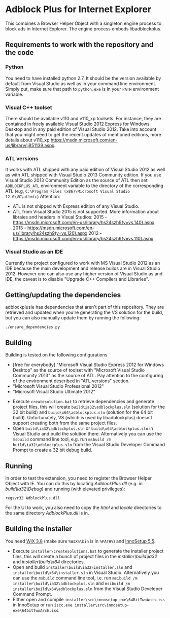 Adblock Plus for Internet Explorer
==================================

This combines a Browser Helper Object with a singleton engine process to block
ads in Internet Explorer. The engine process embeds libadblockplus.

Requirements to work with the repository and the code
-----------------------------------------------------

### Python
You need to have installed python 2.7. It should be the version available by
default from Visual Studio as well as in your command line environment.
Simply put, make sure that path to `python.exe` is in your `PATH` environment
variable.

### Visual C++ toolset
There should be available v110 and v110_xp toolsets. For instance, they are
contained in freely available Visual Studio 2012 Express for Windows Desktop
and in any paid edition of Visual Studio 2012. Take into account that you might
need to get the recent updates of mentioned editions, more details about
v110_xp https://msdn.microsoft.com/en-us/library/jj851139.aspx.

### ATL versions
It works with ATL shipped with any paid edition of Visual Studio 2012 as well
as with ATL shipped with Visual Studio 2013 Community edition.
If you use Visual Studio 2013 Community Edition as the source of ATL then set
`ADBLOCKPLUS_ATL` environment variable to the directory of the corresponding
ATL (e.g, `C:\Program Files (x86)\Microsoft Visual Studio 12.0\VC\atlmfc`)
Attention:
- ATL is not shipped with Express edition of any Visual Studio.
- ATL from Visual Studio 2015 is not supported.
More information about libraies and headers in Visual Studios:
2015 - https://msdn.microsoft.com/en-us/library/hs24szh9(v=vs.140).aspx
2013 - https://msdn.microsoft.com/en-us/library/hs24szh9(v=vs.120).aspx
2012 - https://msdn.microsoft.com/en-us/library/hs24szh9(v=vs.110).aspx

### Visual Studio as an IDE
Currently the project configured to work with MS Visual Studio 2012 as an IDE
because the main development and release builds are in Visual Studio 2012.
However one can also use any higher version of Visual Studio as and IDE, the
caveat is to disable "Upgrade C++ Compilers and Libraries".

Getting/updating the dependencies
---------------------------------

adblockplusie has dependencies that aren't part of this repository. They are
retrieved and updated when you're generating the VS solution for the build, but
you can also manually update them by running the following:

    ./ensure_dependencies.py

Building
--------

Building is tested on the following configurations
- [free for everybody] "Microsoft Visual Studio Express 2012 for Windows
Desktop" as the source of toolset with "Microsoft Visual Studio Community 2013"
as the source of ATL. Pay attention to the configuring of the environment
described in "ATL versions" section.
- "Microsoft Visual Studio Professional 2012"
- "Microsoft Visual Studio Ultimate 2012"

* Execute `createsolution.bat` to retrieve dependencies and generate project
files, this will create `build\ia32\adblockplus.sln` (solution for the 32 bit
build) and `build\x64\adblockplus.sln` (solution for the 64 bit build). 
Unfortunately, V8 (which is used by libadblockplus) doesn't support creating 
both from the same project files.
* Open `build\ia32\adblockplus.sln` or `build\x64\adblockplus.sln` in
Visual Studio and build the solution there. Alternatively you can use the
`msbuild` command line tool, e.g. run `msbuild /m build\ia32\adblockplus.sln`
from the Visual Studio Developer Command Prompt to create a 32 bit debug build.

Running
-------

In order to test the extension, you need to register the Browser
Helper Object with IE. You can do this by locating _AdblockPlus.dll_
(e.g. in _build\ia32\Debug_) and running (with elevated privileges):

    regsvr32 AdblockPlus.dll

For the UI to work, you also need to copy the _html_ and _locale_
directories to the same directory _AdblockPlus.dll_ is in.

Building the installer
----------------------

You need [WiX 3.8](http://wixtoolset.org) (make sure `%WIX%\bin` is in `%PATH%`)
and [InnoSetup 5.5](http://www.jrsoftware.org/isinfo.php).

* Execute `installer\createsolutions.bat` to generate the installer project
files, this will create a bunch of project files in the _installer\build\ia32_
and _installer\build\x64_ directories.
* Open and build `installer\build\ia32\installer.sln` and
`installer\build\x64\installer.sln` in Visual Studio. Alternatively you can use
the `msbuild` command line tool, i.e. run
`msibuild /m installer\build\ia32\adblockplus.sln` and
`msibuild /m installer\build\x64\adblockplus.sln` from the Visual Studio
Developer Command Prompt.
* Either open and compile `installer\src\innosetup-exe\64BitTwoArch.iss` in
InnoSetup or run `iscc.exe installer\src\innosetup-exe\64bitTwoArch.iss`.
